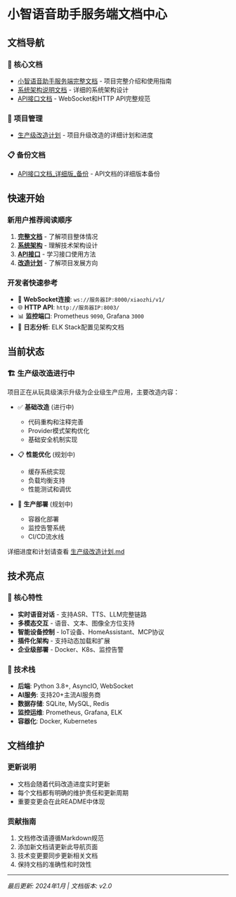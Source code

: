 # 小智语音助手服务端文档中心

## 文档导航

### 📖 核心文档
- [小智语音助手服务端完整文档](./小智语音助手服务端完整文档.md) - 项目完整介绍和使用指南
- [系统架构说明文档](./系统架构说明文档.md) - 详细的系统架构设计
- [API接口文档](./API接口文档.md) - WebSocket和HTTP API完整规范

### 🚀 项目管理
- [生产级改造计划](./生产级改造计划.md) - 项目升级改造的详细计划和进度

### 📋 备份文档
- [API接口文档_详细版_备份](./API接口文档_详细版_备份.md) - API文档的详细版本备份

## 快速开始

### 新用户推荐阅读顺序
1. **[完整文档](./小智语音助手服务端完整文档.md)** - 了解项目整体情况
2. **[系统架构](./系统架构说明文档.md)** - 理解技术架构设计  
3. **[API接口](./API接口文档.md)** - 学习接口使用方法
4. **[改造计划](./生产级改造计划.md)** - 了解项目发展方向

### 开发者快速参考
- 🔌 **WebSocket连接**: `ws://服务器IP:8000/xiaozhi/v1/`
- 🌐 **HTTP API**: `http://服务器IP:8003/`
- 📊 **监控端口**: Prometheus `9090`, Grafana `3000`
- 📝 **日志分析**: ELK Stack配置见架构文档

## 当前状态

### 🏗️ 生产级改造进行中
项目正在从玩具级演示升级为企业级生产应用，主要改造内容：

- ✅ **基础改造** (进行中)
  - 代码重构和注释完善
  - Provider模式架构优化
  - 基础安全机制实现

- 📋 **性能优化** (规划中)
  - 缓存系统实现
  - 负载均衡支持
  - 性能测试和调优

- 🚀 **生产部署** (规划中)
  - 容器化部署
  - 监控告警系统
  - CI/CD流水线

详细进度和计划请查看 [生产级改造计划.md](./生产级改造计划.md)

## 技术亮点

### 🎯 核心特性
- **实时语音对话** - 支持ASR、TTS、LLM完整链路
- **多模态交互** - 语音、文本、图像全方位支持
- **智能设备控制** - IoT设备、HomeAssistant、MCP协议
- **插件化架构** - 支持动态加载和扩展
- **企业级部署** - Docker、K8s、监控告警

### 🔧 技术栈
- **后端**: Python 3.8+, AsyncIO, WebSocket
- **AI服务**: 支持20+主流AI服务商
- **数据存储**: SQLite, MySQL, Redis
- **监控运维**: Prometheus, Grafana, ELK
- **容器化**: Docker, Kubernetes

## 文档维护

### 更新说明
- 文档会随着代码改造进度实时更新
- 每个文档都有明确的维护责任和更新周期
- 重要变更会在此README中体现

### 贡献指南
1. 文档修改请遵循Markdown规范
2. 添加新文档请更新此导航页面
3. 技术变更要同步更新相关文档
4. 保持文档的准确性和时效性

---

*最后更新: 2024年1月 | 文档版本: v2.0*